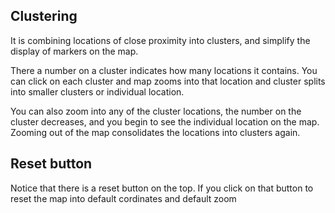 ## Clustering

It is combining locations of close proximity into clusters, and simplify the display of markers on the map.

There a number on a cluster indicates how many locations it contains. You can click on each cluster and map zooms into that location and cluster splits into smaller clusters or individual location.

You can also zoom into any of the cluster locations, the number on the cluster decreases, and you begin to see the individual location on the map. Zooming out of the map consolidates the locations into clusters again.

## Reset button

Notice that there is a reset button on the top. If you click on that button to reset the map into default cordinates and default zoom
